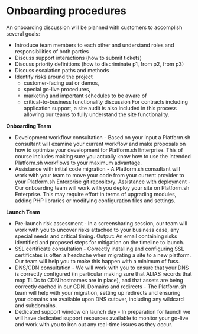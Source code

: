 # Onboarding procedures

An onboarding discussion will be planned with customers to accomplish several goals:
- Introduce team members to each other and understand roles and responsibilities of both parties
- Discuss support interactions (how to submit tickets)
- Discuss priority definitions (how to discriminate p1, from p2, from p3)
- Discuss escalation paths and methods
- Identify risks around the project 
  - customer-facing uat or demos, 
  - special go-live procedures, 
  - marketing and important schedules to be aware of
  - critical-to-business functionality discussion
For contracts including application support, a site audit is also included in this process allowing our teams to fully understand the site functionality.

**Onboarding Team** 
- Development workflow consultation - Based on your input a Platform.sh consultant will examine your current workflow and make proposals on how to optimize your development for Platform.sh Enterprise. This of course includes making sure you actually know how to use the intended Platform.sh workflows to your maximum advantage.
- Assistance with initial code migration - A Platform.sh consultant will work with your team to move your code from your current provider to your Platform.sh Enterprise git repository.
Assistance with deployment - Our onboarding team will work with you deploy your site on Platform.sh Enterprise. This may require effort in terms of upgrading modules, adding PHP libraries or modifying configuration files and settings. 

**Launch Team** 
- Pre-launch risk assessment - In a screensharing session, our team will work with you to uncover risks attached to your business case, any special needs and critical timing. Output: An email containing risks identified and proposed steps for mitigation on the timeline to launch.
- SSL certificate consultation - Correctly installing and configuring SSL certificates is often a headache when migrating a site to a new platform. Our team will help you to make this happen with a minimum of fuss. 
- DNS/CDN consultation - We will work with you to ensure that your DNS is correctly configured (in particular making sure that ALIAS records that map TLDs to CDN hostnames are in place), and that assets are being correctly cached in our CDN. 
Domains and redirects - The Platform.sh team will help with your migration, setting up redirects  and ensuring your domains are available upon DNS cutover, including any wildcard and subdomains.
- Dedicated support window on launch day - In preparation for launch we will have dedicated support resources available to monitor your go-live and work with you to iron out any real-time issues as they occur.